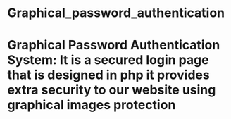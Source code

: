# Graphical_password_authentication
# Graphical Password Authentication System: It is a secured login page  that is designed in php it provides extra security to our website using graphical images protection
